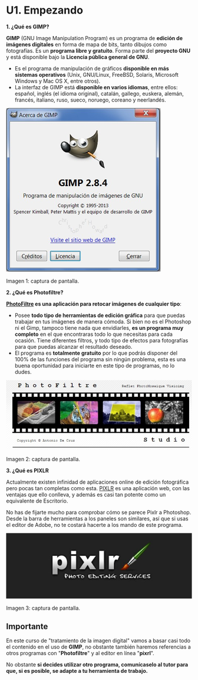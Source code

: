 # U1. Empezando

**1\. ¿Qué es GIMP?**

**GIMP** (GNU Image Manipulation Program) es un programa de **edición de imágenes digitales** en forma de mapa de bits, tanto dibujos como fotografías. Es un **programa libre y gratuito**. Forma parte del **proyecto GNU** y está disponible bajo la **Licencia pública general de GNU**.

*   Es el programa de manipulación de gráficos **disponible en más sistemas operativos** (Unix, GNU/Linux, FreeBSD, Solaris, Microsoft Windows y Mac OS X, entre otros).
*   La interfaz de GIMP está **disponible en varios idiomas**, entre ellos: español, inglés (el idioma original), catalán, gallego, euskera, alemán, francés, italiano, ruso, sueco, noruego, coreano y neerlandés.


![](img/gimp.jpg "Acerca de GIMP")


Imagen 1: captura de pantalla.

**2\. ¿Qué es Photofiltre?**

**[PhotoFiltre](http://www.photofiltre-studio.com/) es una aplicación para retocar imágenes de cualquier tipo**:

*   Posee **todo tipo de herramientas de edición gráfica** para que puedas trabajar en tus imágenes de manera cómoda. Si bien no es el Photoshop ni el Gimp, tampoco tiene nada que envidiarles, **es un programa muy completo** en el que encontraras todo lo que necesitas para cada ocasión. Tiene diferentes filtros, y todo tipo de efectos para fotografías para que puedas alcanzar el resultado deseado. 
*   El programa es **totalmente gratuito** por lo que podrás disponer del 100% de las funciones del programa sin ningún problema, esta es una buena oportunidad para iniciarte en este tipo de programas, no lo dudes.


![](img/photofiltre2.jpg "Photofiltre Studio")


Imagen 2: captura de pantalla.

**3\. ¿Qué es PIXLR**

Actualmente existen infinidad de aplicaciones online de edición fotográfica pero pocas tan completas como esta. [PIXLR](http://pixlr.com/editor/) es una aplicación web, con las ventajas que ello conlleva, y además es casi tan potente como un equivalente de Escritorio.

No has de fijarte mucho para comprobar cómo se parece Pixlr a Photoshop. Desde la barra de herramientas a los paneles son similares, así que si usas el editor de Adobe, no te costará hacerte a los mando de este programa.


![](img/pixrl4.jpg "Pixlr")


Imagen 3: captura de pantalla.

## Importante

En este curso de "tratamiento de la imagen digital" vamos a basar casi todo el contenido en el uso de **GIMP**, no obstante también haremos referencias a otros programas con "**Photofiltre**" y al editor en línea "**pixrl**".

No obstante **si decides utilizar otro programa, comunícaselo al tutor para que, si es posible, se adapte a tu herramienta de trabajo.**

